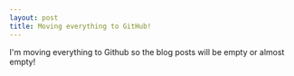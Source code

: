 ```yaml
---
layout: post
title: Moving everything to GitHub!
---
```


I'm moving everything to Github so the blog posts will be empty or almost empty!
